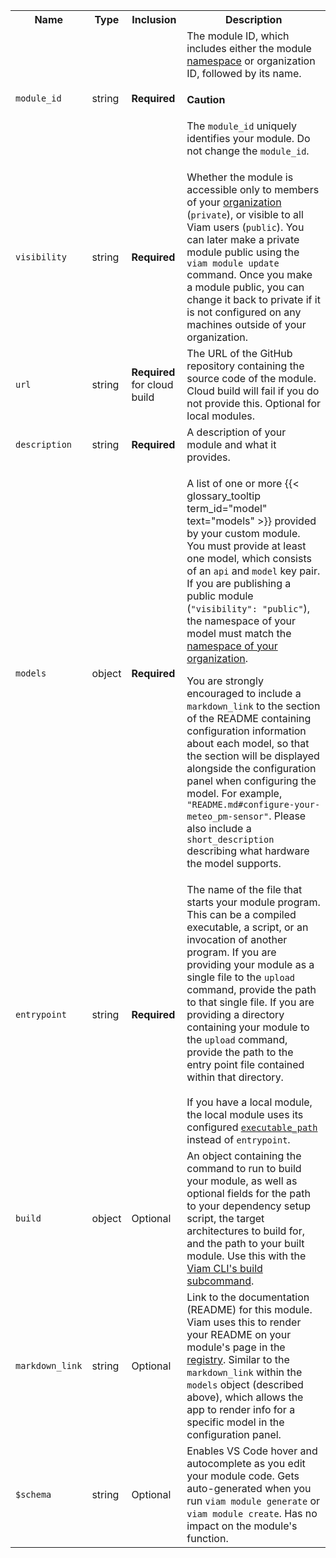 <table class="table table-striped">
<tr>
<th>Name</th>
<th>Type</th>
<th>Inclusion</th>
<th>Description</th>
</tr>
<tr>
<td><code>module_id</code></td>
<td>string</td>
<td><strong>Required</strong></td>
<td>The module ID, which includes either the module <a href="/operate/reference/naming-modules/#create-a-namespace-for-your-organization">namespace</a> or organization ID, followed by its name.
<div class="alert alert-caution" role="alert">
<h4 class="alert-heading">Caution</h4>

<p>The <code>module_id</code> uniquely identifies your module.
Do not change the <code>module_id</code>.</p>

</div>
</td>

</tr>
<tr>
<td><code>visibility</code></td>
<td>string</td>
<td><strong>Required</strong></td>
<td>Whether the module is accessible only to members of your <a href="/manage/reference/organize/">organization</a> (<code>private</code>), or visible to all Viam users (<code>public</code>). You can later make a private module public using the <code>viam module update</code> command. Once you make a module public, you can change it back to private if it is not configured on any machines outside of your organization.</td>
</tr>
<tr>
<td><code>url</code></td>
<td>string</td>
<td><strong>Required</strong> for cloud build</td>
<td>The URL of the GitHub repository containing the source code of the module. Cloud build will fail if you do not provide this. Optional for local modules.</td>
</tr>
<tr>
<td><code>description</code></td>
<td>string</td>
<td><strong>Required</strong></td>
<td>A description of your module and what it provides.</td>
</tr>
<tr>
<td><code>models</code></td>
<td>object</td>
<td><strong>Required</strong></td>
<td><p>A list of one or more {{< glossary_tooltip term_id="model" text="models" >}} provided by your custom module. You must provide at least one model, which consists of an <code>api</code> and <code>model</code> key pair. If you are publishing a public module (<code>"visibility": "public"</code>), the namespace of your model must match the <a href="/operate/reference/naming-modules/#create-a-namespace-for-your-organization">namespace of your organization</a>.</p>
<p>You are strongly encouraged to include a <code>markdown_link</code> to the section of the README containing configuration information about each model, so that the section will be displayed alongside the configuration panel when configuring the model. For example, <code>"README.md#configure-your-meteo_pm-sensor"</code>. Please also include a <code>short_description</code> describing what hardware the model supports.</p></td>
</tr>
<tr>
<td><code>entrypoint</code></td>
<td>string</td>
<td><strong>Required</strong></td>
<td>The name of the file that starts your module program. This can be a compiled executable, a script, or an invocation of another program. If you are providing your module as a single file to the <code>upload</code> command, provide the path to that single file. If you are providing a directory containing your module to the <code>upload</code> command, provide the path to the entry point file contained within that directory.<br><br>If you have a local module, the local module uses its configured <a href="/operate/get-started/other-hardware/module-configuration/#module-configuration-details"><code>executable_path</code></a> instead of <code>entrypoint</code>.</td>
</tr>
<tr>
<td><code>build</code></td>
<td>object</td>
<td>Optional</td>
<td>An object containing the command to run to build your module, as well as optional fields for the path to your dependency setup script, the target architectures to build for, and the path to your built module. Use this with the <a href="/dev/tools/cli/#using-the-build-subcommand">Viam CLI's build subcommand</a>. </td>
</tr>
<tr>
<td><code>markdown_link</code></td>
<td>string</td>
<td>Optional</td>
<td>Link to the documentation (README) for this module. Viam uses this to render your README on your module's page in the <a href="https://app.viam.com/registry">registry</a>. Similar to the <code>markdown_link</code> within the <code>models</code> object (described above), which allows the app to render info for a specific model in the configuration panel.</td>
</tr>
<tr>
<td><code>$schema</code></td>
<td>string</td>
<td>Optional</td>
<td>Enables VS Code hover and autocomplete as you edit your module code. Gets auto-generated when you run <code>viam module generate</code> or <code>viam module create</code>. Has no impact on the module's function.</td>
</tr>

</table>
